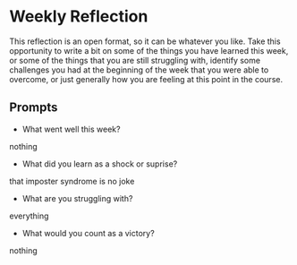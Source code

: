 # Weekly Reflection
This reflection is an open format, so it can be whatever you like. Take this opportunity to write a bit on some of the things you have learned this week, or some of the things that you are still struggling with, identify some challenges you had at the beginning of the week that you were able to overcome, or just generally how you are feeling at this point in the course.

## Prompts
- What went well this week?

nothing
- What did you learn as a shock or suprise?

that imposter syndrome is no joke
- What are you struggling with?

everything
- What would you count as a victory?

nothing
